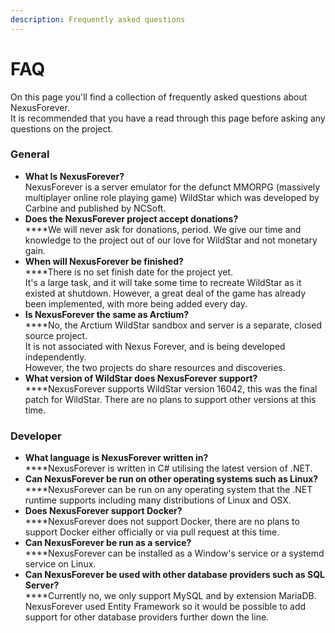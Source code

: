 ```yaml
---
description: Frequently asked questions
---
```


# FAQ

On this page you'll find a collection of frequently asked questions about NexusForever.\
It is recommended that you have a read through this page before asking any questions on the project.

### General

* **What Is NexusForever?**\
  NexusForever is a server emulator for the defunct MMORPG (massively multiplayer online role playing game) WildStar which was developed by Carbine and published by NCSoft.
* **Does the NexusForever project accept donations?**\
  ****We will never ask for donations, period. We give our time and knowledge to the project out of our love for WildStar and not monetary gain.
* **When will NexusForever be finished?**\
  ****There is no set finish date for the project yet.\
  It's a large task, and it will take some time to recreate WildStar as it existed at shutdown. However, a great deal of the game has already been implemented, with more being added every day.
* **Is NexusForever the same as Arctium?**\
  ****No, the Arctium WildStar sandbox and server is a separate, closed source project.\
  It is not associated with Nexus Forever, and is being developed independently.\
  However, the two projects do share resources and discoveries.
* **What version of WildStar does NexusForever support?**\
  ****NexusForever supports WildStar version 16042, this was the final patch for WildStar. There are no plans to support other versions at this time.

### Developer

* **What language is NexusForever written in?**\
  ****NexusForever is written in C# utilising the latest version of .NET.
* **Can NexusForever be run on other operating systems such as Linux?**\
  ****NexusForever can be run on any operating system that the .NET runtime supports including many distributions of Linux and OSX.
* **Does NexusForever support Docker?**\
  ****NexusForever does not support Docker, there are no plans to support Docker either officially or via pull request at this time.
* **Can NexusForever be run as a service?**\
  ****NexusForever can be installed as a Window's service or a systemd service on Linux.
* **Can NexusForever be used with other database providers such as SQL Server?**\
  ****Currently no, we only support MySQL and by extension MariaDB.\
  NexusForever used Entity Framework so it would be possible to add support for other database providers further down the line.
